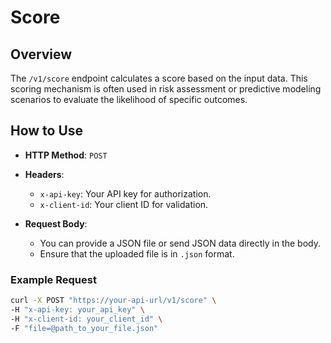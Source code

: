 # Score

## Overview
The `/v1/score` endpoint calculates a score based on the input data. This scoring mechanism is often used in risk assessment or predictive modeling scenarios to evaluate the likelihood of specific outcomes.

## How to Use
- **HTTP Method**: `POST`
- **Headers**:
  - `x-api-key`: Your API key for authorization.
  - `x-client-id`: Your client ID for validation.

- **Request Body**:
  - You can provide a JSON file or send JSON data directly in the body.
  - Ensure that the uploaded file is in `.json` format.

### Example Request
```bash
curl -X POST "https://your-api-url/v1/score" \
-H "x-api-key: your_api_key" \
-H "x-client-id: your_client_id" \
-F "file=@path_to_your_file.json"
```